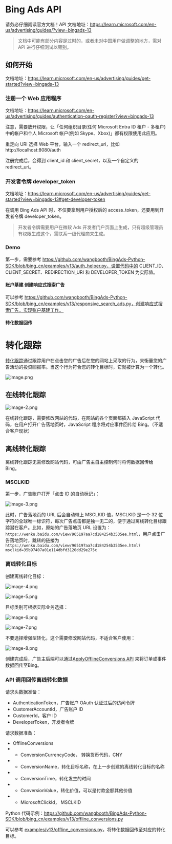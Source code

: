 # Bing Ads API

请务必仔细阅读官方文档！API 文档地址：https://learn.microsoft.com/en-us/advertising/guides/?view=bingads-13

> 文档中可能有部分内容是过时的，或者未对中国用户做调整的地方，需对 API 进行仔细测试以甄别。

## 如何开始

文档地址：https://learn.microsoft.com/en-us/advertising/guides/get-started?view=bingads-13

### 注册一个 Web 应用程序

文档地址：https://learn.microsoft.com/en-us/advertising/guides/authentication-oauth-register?view=bingads-13

注意，需要放开权限，让「任何组织目录(任何 Microsoft Entra ID 租户 - 多租户)中的帐户和个人 Microsoft 帐户(例如 Skype、Xbox)」都有权限使用此应用。

重定向 URI 选择 Web 平台，输入一个 redirect_uri，比如 http://localhost:8080/auth

注册完成后，会得到 client_id 和 client_secret，以及一个自定义的 redirect_uri。

### 开发者令牌 developer_token

文档地址：https://learn.microsoft.com/en-us/advertising/guides/get-started?view=bingads-13#get-developer-token

在调用 Bing Ads API 时，不仅要拿到用户授权后的 access_token，还要用到开发者令牌 developer_token。

> 开发者令牌需要用户在微软 Ads 开发者门户页面上生成，只有超级管理员有权限生成这个，需联系一级代理商来生成。

### Demo

第一步，需要参考 https://github.com/wangbooth/BingAds-Python-SDK/blob/bing_cn/examples/v13/auth_helper.py，设置代码中的 CLIENT_ID、CLIENT_SECRET、REDIRECTION_URI 和 DEVELOPER_TOKEN 为实际值。

#### 账户基建 创建响应式搜索广告

可以参考 https://github.com/wangbooth/BingAds-Python-SDK/blob/bing_cn/examples/v13/responsive_search_ads.py，创建响应式搜索广告，实现账户基建工作。

#### 转化数据回传

# 转化跟踪

[转化跟踪](https://ui.ads.microsoft.com/campaign/vnext/conversiongoals?aid=176507923&ccuisrc=4&cid=253408536&uid=134481084)通过跟踪用户在点击您的广告后在您的网站上采取的行为，来衡量您的广告活动的投资回报率。当这个行为符合您的转化目标时，它就被计算为一个转化。

![image.png](./examples/v13/images/image.png)


## 在线转化跟踪

![image-2.png](./examples/v13/images/image-2.png)

在线转化跟踪，需要修改网站的代码，在网站的各个页面都插入 JavaScript 代码，在用户打开广告落地页时，JavaScript 程序将对应事件回传给 Bing。（不适合客户现状）


## 离线转化跟踪

离线转化跟踪无需修改网站代码，可由广告主自主控制何时将何数据回传给 Bing。

### MSCLKID

第一步，广告账户打开「点击 ID 的自动标记」：

![image-3.png](./examples/v13/images/image-3.png)

此时，广告落地页的 URL 后会自动带上 MSCLKID 值，MSCLKID 是一个 32 位字符的全球唯一标识符，每次广告点击都是独一无二的，便于通过离线转化目标跟踪潜在客户。比如，原始的广告落地页 URL 设置为：`https://wenku.baidu.com/view/965197aa7cd184254b3535ee.html`，用户点击广告落地页时，跳转的链接为 `https://wenku.baidu.com/view/965197aa7cd184254b3535ee.html?msclkid=35b97407a01e114dbfd3120dd29e275c`

### 离线转化目标

创建离线转化目标：

![image-4.png](./examples/v13/images/image-4.png)

![image-5.png](./examples/v13/images/image-5.png)

目标类别可根据实际业务选择：

![image-6.png](./examples/v13/images/image-6.png)

![image-7.png](./examples/v13/images/image-7.png)

不要选择增强型转化，这个需要修改网站代码，不适合客户使用：

![image-8.png](./examples/v13/images/image-8.png)

创建完成后，广告主后端可以通过[ApplyOfflineConversions API](https://learn.microsoft.com/en-us/advertising/campaign-management-service/applyofflineconversions?view=bingads-13) 来将订单或事件数据回传至Bing。

### API 调用回传离线转化数据

请求头数据准备：

- AuthenticationToken，广告账户 OAuth 认证过后的访问令牌
- CustomerAccountId，广告账户 ID
- CustomerId，客户 ID
- DeveloperToken，开发者令牌

请求数据准备：

- OfflineConversions
- - ConversionCurrencyCode， 转换货币代码，CNY
- - ConversionName，转化目标名称，在上一步创建的离线转化目标的名称
- - ConversionTime，转化发生的时间
- - ConversionValue，转化价值，可以是付款金额其他价值
- - MicrosoftClickId， MSCLKID

Python 代码示例：https://github.com/wangbooth/BingAds-Python-SDK/blob/bing_cn/examples/v13/offline_conversions.py


可以参考 [examples/v13/offline_conversions.py](https://github.com/wangbooth/BingAds-Python-SDK/blob/bing_cn/examples/v13/offline_conversions.py)，将转化数据回传至对应的转化目标。

